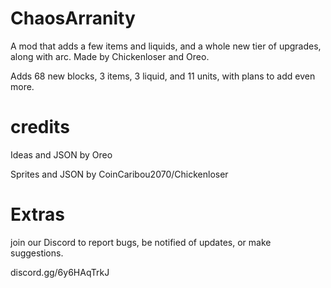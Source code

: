 # ChaosArranity
A mod that adds a few items and liquids, and a whole new tier of upgrades, along with arc. Made by Chickenloser and Oreo. 

Adds 68 new blocks, 3 items, 3 liquid, and 11 units, with plans to add even more.

# credits
Ideas and JSON by Oreo

Sprites and JSON by CoinCaribou2070/Chickenloser

# Extras
join our Discord to report bugs, be notified of updates, or make suggestions.

discord.gg/6y6HAqTrkJ
